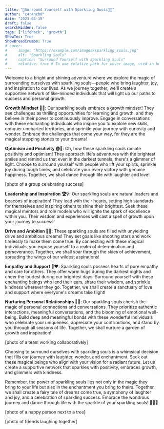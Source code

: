```yaml
---
title: "🌟Surround Yourself with Sparkling Souls🌟👥"
author: "c4r4nch0"
date: "2023-03-15"
draft: false
searchHidden: false
tags: ["lifehack", "growth"]
ShowToc: True
ShowBreadCrumbs: True
# cover:
#     image: "https://example.com/images/sparkling_souls.jpg"
#     alt: "Sparkling Souls"
#     caption: "Surround Yourself with Sparkling Souls"
#     relative: true # To use relative path for cover image, used in hugo Page-bundles    
---
```

Welcome to a bright and shining adventure where we explore the magic of surrounding ourselves with sparkling souls—people who bring laughter, joy, and inspiration to our lives. As we journey together, we'll create a supportive network of like-minded individuals that will light up our paths to success and personal growth.

**Growth Mindset 🌱🧠**: Our sparkling souls embrace a growth mindset! They see challenges as thrilling opportunities for learning and growth, and they believe in their power to continuously improve. Engage in conversations with these enchanting individuals who inspire you to explore new skills, conquer uncharted territories, and sprinkle your journey with curiosity and wonder. Embrace the challenges that come your way, for they are the magical stepping stones to your dreams!

**Optimism and Positivity 🌞🌈**: Oh, how these sparkling souls radiate positivity and optimism! They approach life's adventures with the brightest smiles and remind us that even in the darkest tunnels, there's a glimmer of light. Choose to surround yourself with people who lift your spirits, sprinkle joy during tough times, and celebrate your every victory with genuine happiness. Together, we shall dance through life with laughter and love!

[photo of a group celebrating success]

**Leadership and Inspiration 🏆💡**: Our sparkling souls are natural leaders and beacons of inspiration! They lead with their hearts, setting high standards for themselves and inspiring others to shine their brightest. Seek these magical mentors and role models who will ignite the spark of excellence within you. Their wisdom and experiences will cast a spell of growth upon your journey to success!

**Drive and Ambition 🚀🎯**: These sparkling souls are filled with unyielding drive and ambitious dreams! They set goals like shooting stars and work tirelessly to make them come true. By connecting with these magical individuals, you expose yourself to a realm of determination and perseverance. Together, we shall soar through the skies of achievement, spreading the wings of our wildest aspirations!

**Empathy and Support 🤝❤️**: Sparkling souls possess hearts of pure empathy and care for others. They offer warm hugs during the darkest nights and cheer the loudest during our brightest days. Surround yourself with these enchanting beings who lend their ears, share their wisdom, and sprinkle kindness wherever they go. Together, we shall create a sanctuary of love and support where everyone's dreams take flight!

**Nurturing Personal Relationships 🌻🤗**: Our sparkling souls cherish the magic of personal connections and conversations. They prioritize authentic interactions, meaningful conversations, and the blooming of emotional well-being. Build deep and meaningful bonds with these wonderful individuals who celebrate your uniqueness, appreciate your contributions, and stand by you through all seasons of life. Together, we shall nurture a garden of growth and inspiration!

[photo of a team working collaboratively]

Choosing to surround ourselves with sparkling souls is a whimsical decision that fills our journey with laughter, wonder, and enchantment. Seek out these magical beings who align with your vision for a radiant future. Let us create a supportive network that sparkles with positivity, embraces growth, and glimmers with kindness.

Remember, the power of sparkling souls lies not only in the magic they bring to your life but also in the enchantment you bring to theirs. Together, we shall create a fairy tale of dreams come true, a symphony of laughter and joy, and a celebration of sparkling success. Embrace the wondrous journey and dance through life with the sparkle of your sparkling souls! 🌟👥🌟

[photo of a happy person next to a tree]

[photo of friends laughing together]


